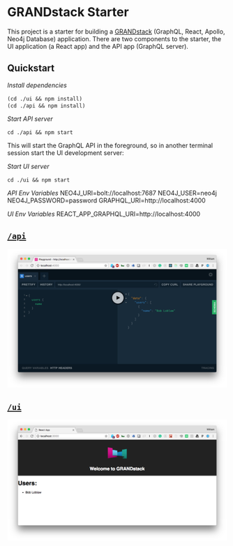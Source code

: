 # GRANDstack Starter

This project is a starter for building a [GRANDstack](https://grandstack.io) (GraphQL, React, Apollo, Neo4j Database) application. There are two components to the starter, the UI application (a React app) and the API app (GraphQL server).

## Quickstart

*Install dependencies*

```
(cd ./ui && npm install)
(cd ./api && npm install)
```

*Start API server*
```
cd ./api && npm start
```

This will start the GraphQL API in the foreground, so in another terminal session start the UI development server:

*Start UI server*
```
cd ./ui && npm start
```


*API Env Variables*
NEO4J_URI=bolt://localhost:7687
NEO4J_USER=neo4j
NEO4J_PASSWORD=password
GRAPHQL_URI=http://localhost:4000

*UI Env Variables*
REACT_APP_GRAPHQL_URI=http://localhost:4000

## [`/api`](./api)
![](api/img/graphql-playground.png)

## [`/ui`](./ui)
![](ui/img/default-app.png)
